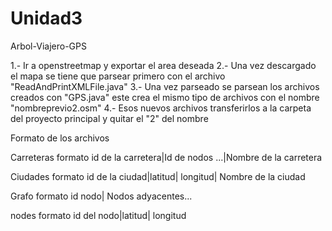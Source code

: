 # Unidad3
Arbol-Viajero-GPS

1.- Ir a openstreetmap y exportar el area deseada
2.- Una vez descargado el mapa se tiene que parsear primero con el archivo "ReadAndPrintXMLFile.java"
3.- Una vez parseado se parsean los archivos creados  con "GPS.java" este crea el mismo tipo de archivos con el nombre "nombreprevio2.osm"
4.- Esos nuevos archivos transferirlos a la carpeta del proyecto principal y quitar el "2" del nombre

Formato de los archivos

Carreteras formato
id de la carretera|Id de nodos ...|Nombre de la carretera

Ciudades formato
id de la ciudad|latitud| longitud| Nombre de la ciudad

Grafo formato
id nodo| Nodos adyacentes...

nodes formato
id del nodo|latitud| longitud

